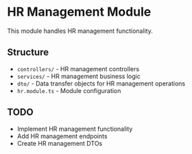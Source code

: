 # HR Management Module

This module handles HR management functionality.

## Structure
- `controllers/` - HR management controllers
- `services/` - HR management business logic
- `dto/` - Data transfer objects for HR management operations
- `hr.module.ts` - Module configuration

## TODO
- Implement HR management functionality
- Add HR management endpoints
- Create HR management DTOs 